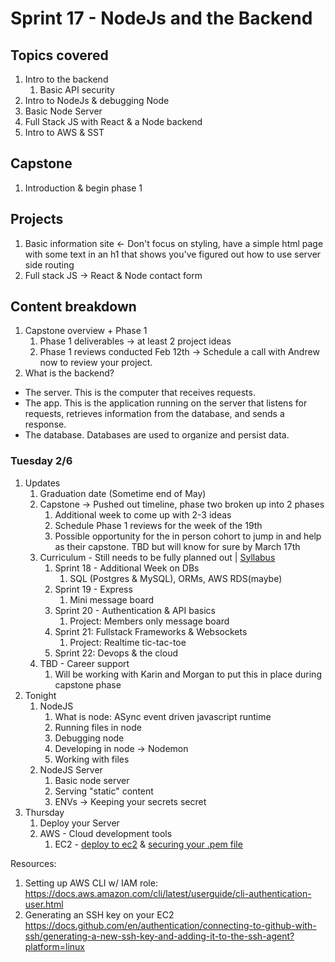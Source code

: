 # Sprint 17 - NodeJs and the Backend

## Topics covered
1. Intro to the backend
   1. Basic API security
2. Intro to NodeJs & debugging Node
3. Basic Node Server
4. Full Stack JS with React & a Node backend
5. Intro to AWS & SST

## Capstone
1. Introduction & begin phase 1

## Projects
1. Basic information site <- Don't focus on styling, have a simple html page with some text in an h1 that shows you've figured out how to use server side routing
2. Full stack JS -> React & Node contact form


## Content breakdown

1. Capstone overview + Phase 1
   1. Phase 1 deliverables -> at least 2 project ideas
   2. Phase 1 reviews conducted Feb 12th -> Schedule a call with Andrew now to review your project.
2. What is the backend?
  - The server. This is the computer that receives requests.
  - The app. This is the application running on the server that listens for requests, retrieves information from the database, and sends a response.
  - The database. Databases are used to organize and persist data.

### Tuesday 2/6
1. Updates
   1. Graduation date (Sometime end of May)
   2. Capstone -> Pushed out timeline, phase two broken up into 2 phases
      1. Additional week to come up with 2-3 ideas
      2. Schedule Phase 1 reviews for the week of the 19th
      3. Possible opportunity for the in person cohort to jump in and help as their capstone. TBD but will know for sure by March 17th
   3. Curriculum - Still needs to be fully planned out | [Syllabus](https://docs.google.com/document/d/1VGt82jyqUXZxffQrXUKWJbcR38IPrcefJFpxdcosUJg)
      1. Sprint 18 - Additional Week on DBs 
         1. SQL (Postgres & MySQL), ORMs, AWS RDS(maybe)
      2. Sprint 19 - Express
         1. Mini message board
      3. Sprint 20 - Authentication & API basics
         1. Project: Members only message board
      4. Sprint 21: Fullstack Frameworks & Websockets
         1. Project: Realtime tic-tac-toe
      5. Sprint 22: Devops & the cloud 
   4. TBD - Career support 
      1. Will be working with Karin and Morgan to put this in place during capstone phase
2. Tonight
   1. NodeJS
      1. What is node: ASync event driven javascript runtime
      2. Running files in node
      3. Debugging node
      4. Developing in node -> Nodemon
      5. Working with files
   2. NodeJS Server
      1. Basic node server
      2. Serving "static" content
      3. ENVs -> Keeping your secrets secret
3. Thursday
   1. Deploy your Server
   2. AWS - Cloud development tools
      1. EC2 - [deploy to ec2](https://bhavan.dev/blog/how-to-deploy-node-js-application-to-aws-ec2-a-step-by-step-guide?trk=article-ssr-frontend-pulse_little-text-block) & [securing your .pem file](https://stackoverflow.com/questions/8193768/unprotected-private-key-file-error-using-ssh-into-amazon-ec2-instance-aws)

Resources: 

1. Setting up AWS CLI w/ IAM role: https://docs.aws.amazon.com/cli/latest/userguide/cli-authentication-user.html
2. Generating an SSH key on your EC2 https://docs.github.com/en/authentication/connecting-to-github-with-ssh/generating-a-new-ssh-key-and-adding-it-to-the-ssh-agent?platform=linux